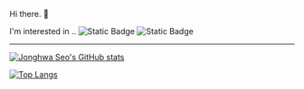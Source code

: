 Hi there. 👋   

I'm interested in ..
![Static Badge](https://img.shields.io/badge/Java-964b00) ![Static Badge](https://img.shields.io/badge/Spring-green)   


---
    
[![Jonghwa Seo's GitHub stats](https://github-readme-stats.vercel.app/api?username=whitetern&show_icons=true&hide=contribs&theme=merko&count_private=true)](https://github.com/whitetern) 
   
[![Top Langs](https://github-readme-stats.vercel.app/api/top-langs/?username=whitetern&layout=compact&custom_title=Languages&bg_color=000&title_color=fff&text_color=fff)](https://github.com/whitetern)


